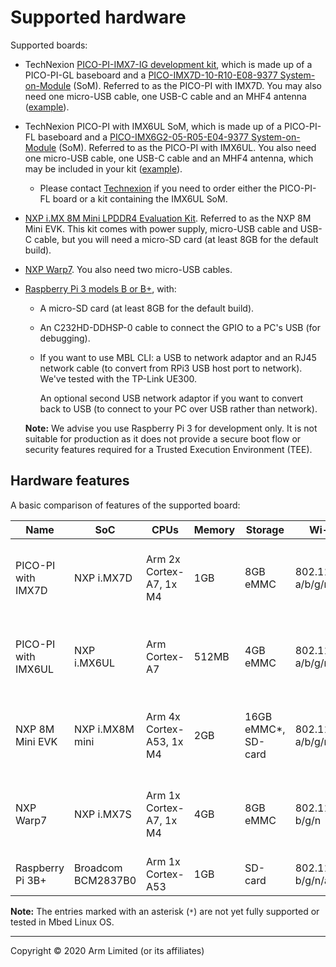 # Supported hardware

Supported boards:

* TechNexion [PICO-PI-IMX7-IG development kit](https://shop.technexion.com/system-on-modules/pico/pico-evk/pico-pi-imx7-1g.html), which is made up of a PICO-PI-GL baseboard and a [PICO-IMX7D-10-R10-E08-9377 System-on-Module](https://shop.technexion.com/system-on-modules/pico/pico-modules/pico-imx7d-10-r10-e08-9377.html) (SoM). Referred to as the PICO-PI with IMX7D. You may also need one micro-USB cable, one USB-C cable and an MHF4 antenna ([example](https://www.mouser.co.uk/ProductDetail/Molex/204281-1100?qs=sGAEpiMZZMuBTKBKvsBmlN73K%2F2BcYXl%252BOif08533vM6o%252BivF8cd3A%3D%3D)).

* TechNexion PICO-PI with IMX6UL SoM, which is made up of a PICO-PI-FL baseboard and a [PICO-IMX6G2-05-R05-E04-9377 System-on-Module](https://shop.technexion.com/system-on-modules/pico/pico-modules/pico-imx6g2-05-r05-e04-9377.html) (SoM). Referred to as the PICO-PI with IMX6UL. You also need one micro-USB cable, one USB-C cable and an MHF4 antenna, which may be included in your kit ([example](https://www.mouser.co.uk/ProductDetail/Molex/204281-1100?qs=sGAEpiMZZMuBTKBKvsBmlN73K%2F2BcYXl%252BOif08533vM6o%252BivF8cd3A%3D%3D)).
   * Please contact [Technexion](mailto:sales@technexion.com) if you need to order either the PICO-PI-FL board or a kit containing the IMX6UL SoM.

* [NXP i.MX 8M Mini LPDDR4 Evaluation Kit](https://www.nxp.com/support/developer-resources/software-development-tools/i.mx-developer-resources/evaluation-kit-for-the-i.mx-8m-mini-applications-processor:8MMINILPD4-EVK?tid=vanimx8mminievk). Referred to as the NXP 8M Mini EVK. This kit comes with power supply, micro-USB cable and USB-C cable, but you will need a micro-SD card (at least 8GB for the default build).

* [NXP Warp7](https://www.nxp.com/support/developer-resources/nxp-designs/warp7-next-generation-iot-and-wearable-development-platform:WARP7). You also need two micro-USB cables.
* [Raspberry Pi 3 models B or B+](https://www.raspberrypi.org/products/), with:
    * A micro-SD card (at least 8GB for the default build).
    * An C232HD-DDHSP-0 cable to connect the GPIO to a PC's USB (for debugging).
    * If you want to use MBL CLI: a USB to network adaptor and an RJ45 network cable (to convert from RPi3 USB host port to network). We've tested with the TP-Link UE300.

         An optional second USB network adaptor if you want to convert back to USB (to connect to your PC over USB rather than network).

    <span class="notes">**Note:** We advise you use Raspberry Pi 3 for development only. It is not suitable for production as it does not provide a secure boot flow or security features required for a Trusted Execution Environment (TEE).</span>

## Hardware features

A basic comparison of features of the supported board:

| Name | SoC | CPUs | Memory | Storage | Wi-Fi | Ethernet | Bluetooth | USB | Cellular | Security |
| --- | --- | --- | --- | --- | --- | --- | --- | --- | --- | --- |
| PICO-PI with IMX7D | NXP i.MX7D | Arm 2x Cortex-A7, 1x M4 | 1GB | 8GB eMMC | 802.11 a/b/g/n/ac | gigabit | 5* | gadget, 1x USB-A | via USB module | High Assurance Boot, Trusted Firmware, OPTEE |
| PICO-PI with IMX6UL | NXP i.MX6UL | Arm Cortex-A7 | 512MB | 4GB eMMC | 802.11 a/b/g/n/ac | gigabit | 5* | gadget, 1x USB-A | via USB module | High Assurance Boot*, Trusted Firmware*, OPTEE* |
| NXP 8M Mini EVK | NXP i.MX8M mini | Arm 4x Cortex-A53, 1x M4 | 2GB | 16GB eMMC*, SD-card | 802.11 a/b/g/n/ac* | gigabit | 4.1* | gadget | - | High Assurance Boot, Trusted Firmware, OPTEE |
| NXP Warp7 | NXP i.MX7S | Arm 1x Cortex-A7, 1x M4 | 4GB | 8GB eMMC | 802.11 b/g/n | - | 4.1* | gadget | - | High Assurance Boot, Trusted Firmware, OPTEE |
| Raspberry Pi 3B+ | Broadcom BCM2837B0 | Arm 1x Cortex-A53 | 1GB | SD-card | 802.11 b/g/n/ac | gigabit | 4.2* | 4x USB-A | via USB module | - |

<span class="notes">**Note:** The entries marked with an asterisk (`*`) are not yet fully supported or tested in Mbed Linux OS.</span>


***

Copyright © 2020 Arm Limited (or its affiliates)
